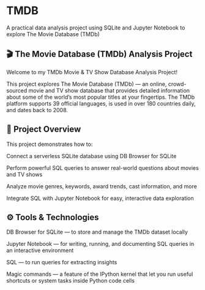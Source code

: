 # TMDB
A practical data analysis project using SQLite and Jupyter Notebook to explore The Movie Database (TMDb)


## 🎬 The Movie Database (TMDb) Analysis Project
Welcome to my TMDb Movie & TV Show Database Analysis Project!

This project explores The Movie Database (TMDb) — an online, crowd-sourced movie and TV show database that provides detailed information about some of the world’s most popular titles at your fingertips. The TMDb platform supports 39 official languages, is used in over 180 countries daily, and dates back to 2008.

## 📌 Project Overview
This project demonstrates how to:

Connect a serverless SQLite database using DB Browser for SQLite

Perform powerful SQL queries to answer real-world questions about movies and TV shows

Analyze movie genres, keywords, award trends, cast information, and more

Integrate SQL with Jupyter Notebook for easy, interactive data exploration

## ⚙️ Tools & Technologies
DB Browser for SQLite — to store and manage the TMDb dataset locally

Jupyter Notebook — for writing, running, and documenting SQL queries in an interactive environment

SQL — to run queries for extracting insights

Magic commands — a feature of the IPython kernel that let you run useful shortcuts or system tasks inside Python code cells
